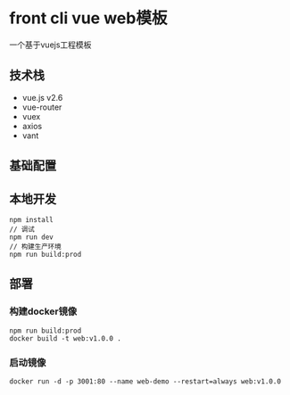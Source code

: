 # front cli vue web模板
一个基于vuejs工程模板

## 技术栈
+ vue.js v2.6
+ vue-router
+ vuex
+ axios
+ vant

## 基础配置


## 本地开发
```
npm install
// 调试
npm run dev
// 构建生产环境
npm run build:prod
```

## 部署
### 构建docker镜像
```
npm run build:prod
docker build -t web:v1.0.0 .
```

### 启动镜像
```
docker run -d -p 3001:80 --name web-demo --restart=always web:v1.0.0
```
